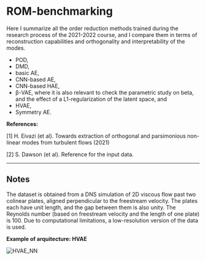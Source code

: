 # ROM-benchmarking
Here I summarize all the order reduction methods trained during the research process of the 2021-2022 course, and I compare them in terms of reconstruction capabilities and orthogonality and interpretability of the modes.


* POD,
* DMD,
* basic AE,
* CNN-based AE,
* CNN-based HAE,
* β-VAE, where it is also relevant to check the parametric study on beta, and the effect of a L1-regularization of the latent space, and
* HVAE,
* Symmetry AE.

**References:**

[1] H. Eivazi (et al). Towards extraction of orthogonal and parsimonious non-linear modes from turbulent flows (2021)

[2] S. Dawson (et al). Reference for the input data.

--- 

## Notes

The dataset is obtained from a DNS simulation of 2D viscous flow past two colinear plates, aligned perpendicular to the freestream velocity. The plates each have unit length, and the gap between them is also unity. The Reynolds number (based on freestream velocity and the length of one plate) is 100. Due to computational limitations, a low-resolution version of the data is used.

**Example of arquitecture: HVAE**

![HVAE_NN](https://user-images.githubusercontent.com/92535468/162764243-58352464-6104-48e5-bd05-14600494505f.jpg)

